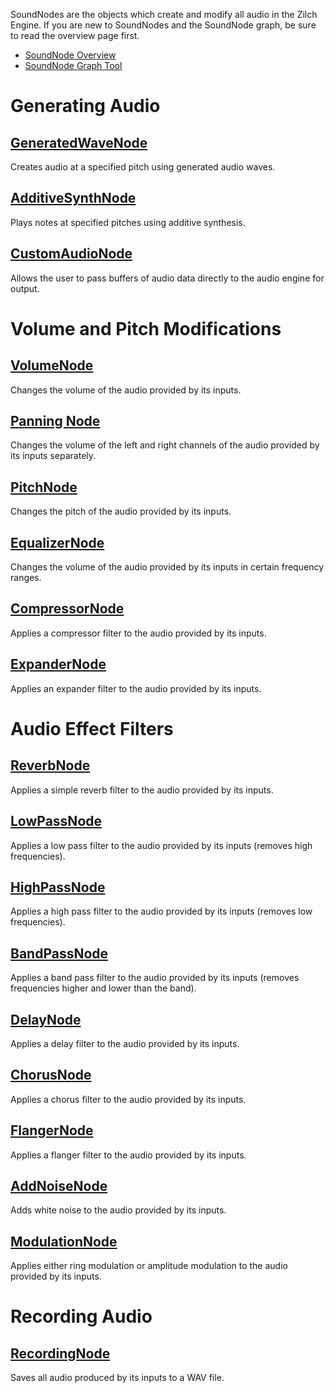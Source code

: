 SoundNodes are the objects which create and modify all audio in the Zilch Engine. If you are new to SoundNodes and the SoundNode graph, be sure to read the overview page first.

- [SoundNode Overview](soundnode/soudnode_overview.md)
- [SoundNode Graph Tool](soundnode_graph.md)

 # Generating Audio

 ## [GeneratedWaveNode](soundnode/generatedwavenode.md)

Creates audio at a specified pitch using generated audio waves.

 ## [AdditiveSynthNode](soundnode/additivesynthnode.md)

Plays notes at specified pitches using additive synthesis.

 ## [CustomAudioNode](soundnode/customaudionode.md)

Allows the user to pass buffers of audio data directly to the audio engine for output.

 # Volume and Pitch Modifications

 ## [VolumeNode](soundnode/volumenode.md)

Changes the volume of the audio provided by its inputs.

 ## [Panning Node](soundnode/panningnode.md)

Changes the volume of the left and right channels of the audio provided by its inputs separately.

 ## [PitchNode](soundnode/pitchnode.md)

Changes the pitch of the audio provided by its inputs.

 ## [EqualizerNode](soundnode/equalizernode.md)

Changes the volume of the audio provided by its inputs in certain frequency ranges.

 ## [CompressorNode](soundnode/compressornode.md)

Applies a compressor filter to the audio provided by its inputs.

 ## [ExpanderNode](soundnode/expandernode.md)

Applies an expander filter to the audio provided by its inputs.

 # Audio Effect Filters

 ## [ReverbNode](soundnode/reverbnode.md)

Applies a simple reverb filter to the audio provided by its inputs.

 ## [LowPassNode](soundnode/lowpassnode.md)

Applies a low pass filter to the audio provided by its inputs (removes high frequencies).

 ## [HighPassNode](soundnode/highpassnode.md)

Applies a high pass filter to the audio provided by its inputs (removes low frequencies).

 ## [BandPassNode](soundnode/bandpassnode.md)

Applies a band pass filter to the audio provided by its inputs (removes frequencies higher and lower than the band).

 ## [DelayNode](soundnode/delaynode.md)

Applies a delay filter to the audio provided by its inputs.

 ## [ChorusNode](soundnode/chorusnode.md)

Applies a chorus filter to the audio provided by its inputs.

 ## [FlangerNode](soundnode/flangernode.md)

Applies a flanger filter to the audio provided by its inputs.

 ## [AddNoiseNode](soundnode/addnoisenode.md)

Adds white noise to the audio provided by its inputs.

 ## [ModulationNode](soundnode/modulationnode.md)

Applies either ring modulation or amplitude modulation to the audio provided by its inputs.

 # Recording Audio

 ## [RecordingNode](soundnode/recordingnode.md)

Saves all audio produced by its inputs to a WAV file. 

 